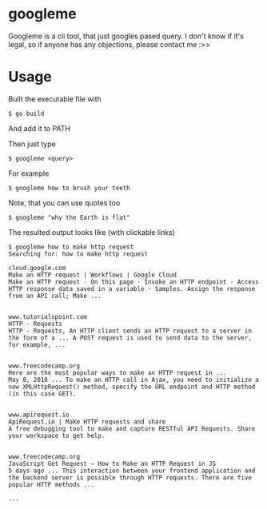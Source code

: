 # googleme
Googleme is a cli tool, that just googles pased query.
I don't know if it's legal, so if anyone has any objections, please contact me :>>

# Usage
Built the executable file with
```console
$ go build
```
And add it to PATH

Then just type
```console
$ googleme <query>
```
For example
```console
$ googleme how to brush your teeth
```
Note, that you can use quotes too
```console
$ googleme "why the Earth is flat"
```

The resulted output looks like (with clickable links)
```console
$ googleme how to make http request
Searching for: how to make http request

cloud.google.com
Make an HTTP request | Workflows | Google Cloud
Make an HTTP request · On this page · Invoke an HTTP endpoint · Access HTTP response data saved in a variable · Samples. Assign the response from an API call; Make ...


www.tutorialspoint.com
HTTP - Requests
HTTP - Requests, An HTTP client sends an HTTP request to a server in the form of a ... A POST request is used to send data to the server, for example, ...


www.freecodecamp.org
Here are the most popular ways to make an HTTP request in ...
May 8, 2018 ... To make an HTTP call in Ajax, you need to initialize a new XMLHttpRequest() method, specify the URL endpoint and HTTP method (in this case GET).


www.apirequest.io
ApiRequest.io | Make HTTP requests and share
A free debugging tool to make and capture RESTful API Requests. Share your workspace to get help.


www.freecodecamp.org
JavaScript Get Request – How to Make an HTTP Request in JS
5 days ago ... This interaction between your frontend application and the backend server is possible through HTTP requests. There are five popular HTTP methods ...

...
```
